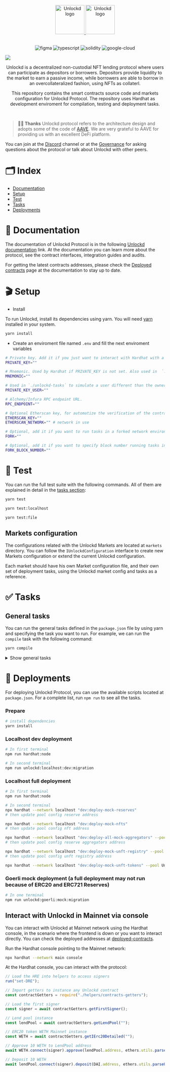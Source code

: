 <p align="center" style="margin-bottom:32px">
  <a href="https://unlockd.finance">
    <img alt="Unlockd logo" src="https://miro.medium.com/max/660/1*YEp9mC_4sVUuFpBzatz3dQ.png" width="auto" height="92px" />
  </a>
  <a href="https://unlockd.finance">
    <img alt="Unlockd logo" src="https://halborn.com/wp-content/uploads/2021/10/audited-by-halborn-green.png.webp" width="auto" height="92px" />
  </a>
  
</p>

<p align="center">
    <img src="https://img.shields.io/badge/Figma-F24E1E?style=for-the-badge&logo=figma&logoColor=white" alt="figma"/>
    <img src="https://img.shields.io/badge/TypeScript-007ACC?style=for-the-badge&logo=typescript&logoColor=white" alt="typescript"/>   
    <img src="https://img.shields.io/badge/Solidity-e6e6e6?style=for-the-badge&logo=solidity&logoColor=black" alt="solidity"/>  
    <img src="https://img.shields.io/badge/Google_Cloud-4285F4?style=for-the-badge&logo=google-cloud&logoColor=white" alt="google-cloud"/>

[![](https://dcbadge.vercel.app/api/server/unlockd)](https://discord.gg/unlockd)

</p>

<p align="center">
Unlockd is a decentralized non-custodial NFT lending protocol where users can participate as depositors or borrowers. Depositors provide liquidity to the market to earn a passive income, while borrowers are able to borrow in an overcollateralized fashion, using NFTs as collaterl.
</p>

<p align="center">
This repository contains the smart contracts source code and markets configuration for Unlockd Protocol. The repository uses Hardhat as development enviroment for compilation, testing and deployment tasks.
</p>
<br/>

> **🙇‍♂️ Thanks**
> Unlockd protocol refers to the architecture design and adopts some of the code of [AAVE](https://github.com/aave).
> We are very grateful to AAVE for providing us with an excellent DeFi platform.

You can join at the [Discord](https://discord.gg/unlockd) channel or at the [Governance](https://snapshot.org/#/unlockddao.eth) for asking questions about the protocol or talk about Unlockd with other peers.


# 🗂️ Index

- [Documentation](#-documentation)
- [Setup](#-setup)
- [Test](#-test)
- [Tasks](#-tasks)
- [Deployments](#-deployments)


# 📝 Documentation

The documentation of Unlockd Protocol is in the following [Unlockd documentation](https://github.com/UnlockdFinance/unlockd-protocol-v1/blob/development__documentation/Documentation.md) link. At the documentation you can learn more about the protocol, see the contract interfaces, integration guides and audits.

For getting the latest contracts addresses, please check the [Deployed contracts](https://docs.unlockddao.xyz/developers/deployed-contracts) page at the documentation to stay up to date.


# 🎬 Setup

- Install

To run Unlockd, install its dependencies using yarn. You will need [yarn](https://classic.yarnpkg.com/en/docs/install/#mac-stable) installed in your system.
```bash
yarn install
```

- Create an enviroment file named `.env` and fill the next enviroment variables

```bash
# Private key. Add it if you just want to interact with Hardhat with a single address.
PRIVATE_KEY=""

# Mnemonic. Used by Hardhat if PRIVATE_KEY is not set. Also used in  `./unlockd-tasks`.
MNEMONIC=""

# Used in `./unlockd-tasks` to simulate a user different than the owner.
PRIVATE_KEY_USER=""

# Alchemy/Infura RPC endpoint URL.
RPC_ENDPOINT=""

# Optional Etherscan key, for automatize the verification of the contracts at Etherscan
ETHERSCAN_KEY=""
ETHERSCAN_NETWORK="" # network in use

# Optional, add it if you want to run tasks in a forked network environment
FORK=""

# Optional, add it if you want to specify block number running tasks in a forked network
FORK_BLOCK_NUMBER=""

```

# 🧪 Test

You can run the full test suite with the following commands. All of them are explained in detail in the [tasks section](#tasks):

```bash
yarn test

yarn test:localhost

yarn test:file
```

## Markets configuration

The configurations related with the Unlockd Markets are located at `markets` directory. You can follow the `IUnlockdConfiguration` interface to create new Markets configuration or extend the current Unlockd configuration.

Each market should have his own Market configuration file, and their own set of deployment tasks, using the Unlockd market config and tasks as a reference.

# ✅ Tasks

## General tasks
You can run the general tasks defined in the `package.json` file by using yarn and specifying the task you want to run. For example, we can run the `compile` task with the following command:
``` bash
yarn compile
```
<details>
    <summary>Show general tasks</summary>
    
| Task                              | Description |
| -------------                     | ------------- |
| run-env                          | Installs dependencies without verbose logging                                                                               |
| hardhat                          | Executes hardhat command                                                                                                    |
| hardhat:node                     | Starts a Hardhat Network node                                                                                               |
| hardhat:localhost                | Executes hardhat command, setting network to `localhost`                                                                    |
| hardhat:goerli                   | Executes hardhat command, setting network to `goerli`                                                                       |
| hardhat:main                     | Executes hardhat command, setting network to `main`                                                                         |
| size                             | Logs size of current contracts                                                                                              |
| compile                          | Compiles the contracts                                                                                                      |
| test                             | Runs all tests in `./test/`, setting network to `Hardhat` network                                                           |
| test:localhost                   | Runs all tests in `./test/`, setting network to `localhost` network                                                         |
| test:file                        | Allows to test for a specific file. The file can be specified in the command line setting it to be equal to `TEST_FILE` var |
| dev:update-abis                  | Fetches abis from latest contracts data in `./artifacts` and sets them to `./abis` folder                                   |
| prettier:abis                    | Standarizes the abis code style in `./abis` folder                                                                          |
| prettier:check                   | Checks the code style in the project                                                                                        |
| prettier:write                   | Standarizes the code style in the project                                                                                   |
| ci:clean                         | Runs a hardhat clean and removes all temporal and autogenerated files and folders                                           |
| unlockd:hardhat:dev:migration    | Deploys the Unlockd protocol development environment in the hardhat network                                                 |
| unlockd:localhost:dev:migration  | Deploys the Unlockd protocol development environment in localhost                                                           |
| unlockd:goerli:mock:migration    | Deploys mock environment in Goerli testnet                                                                                  |
| unlockd:localhost:full:migration | Deploys the full Unlockd protocol in localhost                                                                              |
| unlockd:goerli:full:migration    | Deploys the full Unlockd protocol in Goerli testnet                                                                         |
| unlockd:fork:full:migration      | Deploys the full Unlockd protocol in the forked network of choice, set at the environment variables                         |
| unlockd:main:full:migration      | Deploys the full Unlockd protocol in Ethereum mainnet                                                                       |
| goerli:verify                    | Verifies in Etherscan all contracts deployed in Goerli                                                                      |
| goerli:verify:reserves           | Verifies in Etherscan all reserves contracts deployed in Goerli testnet                                                     |
| goerli:print-contracts           | Prints all current deployed contracts in Goerli testnet                                                                     |
| goerli:print-config              | Prints all addresses and configuration set in Goerli deployed contracts                                                                                            |
| main:verify                      | Verifies in Etherscan all reserves contracts deployed in Ethereum mainnet                                                   |
| main:verify:reserves             | Verifies in Etherscan all reserves contracts deployed in Ethereum mainnet                                                                                                               |
| main:print-contracts             | Prints all current deployed contracts in Ethereum mainnet                                                                                                      |
| main:print-config                | Prints all addresses and configuration set in Ethereum mainnet deployed contracts                                                                
</details>

# 🚀 Deployments

For deploying Unlockd Protocol, you can use the available scripts located at `package.json`. For a complete list, run `npm run` to see all the tasks.

### Prepare

```bash
# install dependencies
yarn install

```

### Localhost dev deployment

```bash
# In first terminal
npm run hardhat:node

# In second terminal
npm run unlockd:localhost:dev:migration
```

### Localhost full deployment

```bash
# In first terminal
npm run hardhat:node

# In second terminal
npx hardhat --network localhost "dev:deploy-mock-reserves"
# then update pool config reserve address

npx hardhat --network localhost "dev:deploy-mock-nfts"
# then update pool config nft address

npx hardhat --network localhost "dev:deploy-all-mock-aggregators" --pool Unlockd
# then update pool config reserve aggregators address

npx hardhat --network localhost "dev:deploy-mock-unft-registry" --pool Unlockd
# then update pool config unft registry address

npx hardhat --network localhost "dev:deploy-mock-unft-tokens" --pool Unlockd
```

### Goerli mock deployment (a full deployment may not run because of ERC20 and ERC721 Reserves)

```bash
# In one terminal
npm run unlockd:goerli:mock:migration
```

## Interact with Unlockd in Mainnet via console

You can interact with Unlockd at Mainnet network using the Hardhat console, in the scenario where the frontend is down or you want to interact directly. You can check the deployed addresses at [deployed-contracts](https://docs.unlockddao.xyz/developers/deployed-contracts).

Run the Hardhat console pointing to the Mainnet network:

```bash
npx hardhat --network main console
```

At the Hardhat console, you can interact with the protocol:

```javascript
// Load the HRE into helpers to access signers
run("set-DRE");

// Import getters to instance any Unlockd contract
const contractGetters = require("./helpers/contracts-getters");

// Load the first signer
const signer = await contractGetters.getFirstSigner();

// Lend pool instance
const lendPool = await contractGetters.getLendPool("");

// ERC20 token WETH Mainnet instance
const WETH = await contractGetters.getIErc20Detailed("");

// Approve 10 WETH to LendPool address
await WETH.connect(signer).approve(lendPool.address, ethers.utils.parseUnits("10"));

// Deposit 10 WETH
await lendPool.connect(signer).deposit(DAI.address, ethers.utils.parseUnits("10"), await signer.getAddress(), "0");
```

